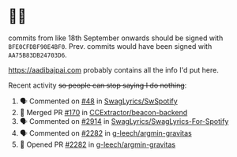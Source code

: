 # 👋🏻
<!--
**aadibajpai/aadibajpai** is a ✨ _special_ ✨ repository because its `README.md` (this file) appears on your GitHub profile.
-->
commits from like 18th September onwards should be signed with `BFE0CFDBF90E4BF0`. Prev. commits would have been signed with `AA75B83DB24703D6`.

https://aadibajpai.com probably contains all the info I'd put here.

Recent activity ~~so people can stop saying I do nothing~~:
<!--START_SECTION:activity-->
1. 🗣 Commented on [#48](https://github.com/SwagLyrics/SwSpotify/issues/48) in [SwagLyrics/SwSpotify](https://github.com/SwagLyrics/SwSpotify)
2. 🎉 Merged PR [#170](https://github.com/CCExtractor/beacon-backend/pull/170) in [CCExtractor/beacon-backend](https://github.com/CCExtractor/beacon-backend)
3. 🗣 Commented on [#2914](https://github.com/SwagLyrics/SwagLyrics-For-Spotify/issues/2914) in [SwagLyrics/SwagLyrics-For-Spotify](https://github.com/SwagLyrics/SwagLyrics-For-Spotify)
4. 🗣 Commented on [#2282](https://github.com/g-leech/argmin-gravitas/issues/2282) in [g-leech/argmin-gravitas](https://github.com/g-leech/argmin-gravitas)
5. 💪 Opened PR [#2282](https://github.com/g-leech/argmin-gravitas/pull/2282) in [g-leech/argmin-gravitas](https://github.com/g-leech/argmin-gravitas)
<!--END_SECTION:activity-->

